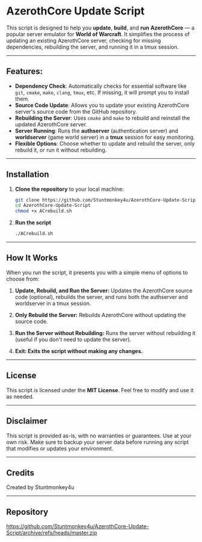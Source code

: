 # AzerothCore Update Script

This script is designed to help you **update**, **build**, and **run** **AzerothCore** — a popular server emulator for **World of Warcraft**. It simplifies the process of updating an existing AzerothCore server, checking for missing dependencies, rebuilding the server, and running it in a tmux session.

---

## Features:
- **Dependency Check**: Automatically checks for essential software like `git`, `cmake`, `make`, `clang`, `tmux`, etc. If missing, it will prompt you to install them.
- **Source Code Update**: Allows you to update your existing AzerothCore server's source code from the GitHub repository.
- **Rebuilding the Server**: Uses `cmake` and `make` to rebuild and reinstall the updated AzerothCore server.
- **Server Running**: Runs the **authserver** (authentication server) and **worldserver** (game world server) in a **tmux** session for easy monitoring.
- **Flexible Options**: Choose whether to update and rebuild the server, only rebuild it, or run it without rebuilding.

---

## Installation

1. **Clone the repository** to your local machine:

   ```bash
   git clone https://github.com/Stuntmonkey4u/AzerothCore-Update-Script.git
   cd AzerothCore-Update-Script
   chmod +x ACrebuild.sh

2. **Run the script**

   ```bash
   ./ACrebuild.sh

---

## How It Works

When you run the script, it presents you with a simple menu of options to choose from:

1. **Update, Rebuild, and Run the Server:** Updates the AzerothCore source code (optional), rebuilds the server, and runs both the authserver and worldserver in a tmux session.

2. **Only Rebuild the Server:** Rebuilds AzerothCore without updating the source code.

3. **Run the Server without Rebuilding:** Runs the server without rebuilding it (useful if you don't need to update the server).

4. **Exit: Exits the script without making any changes.**

---

## License

This script is licensed under the **MIT License**. Feel free to modify and use it as needed.

---

## Disclaimer

This script is provided as-is, with no warranties or guarantees. Use at your own risk. Make sure to backup your server data before running any script that modifies or updates your environment.

---

## Credits

Created by Stuntmonkey4u

---

## Repository

https://github.com/Stuntmonkey4u/AzerothCore-Update-Script/archive/refs/heads/master.zip
